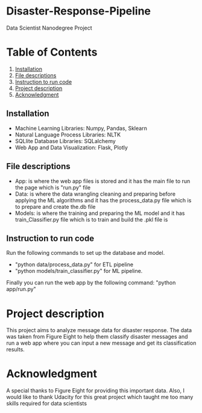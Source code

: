 # Disaster-Response-Pipeline

Data Scientist Nanodegree Project

# Table of Contents

1. [Installation](#Installation)
2. [File descriptions](#File-descriptions)
3. [Instruction to run code](#Instruction-to-run-code)
3. [Project description](#Project-description)
4. [Acknowledgment](#Acknowledgment)




## Installation
- Machine Learning Libraries: Numpy, Pandas, Sklearn
- Natural Language Process Libraries: NLTK
- SQLlite Database Libraries: SQLalchemy
- Web App and Data Visualization: Flask, Plotly

## File descriptions
- App: is where the web app files is stored and it has the main file to run the page which is "run.py" file
- Data: is where the data wrangling cleaning and preparing before applying the ML algorithms and it has the process_data.py file which is to prepare and create the.db file
- Models: is where the training and preparing the ML model and it has train_Classifier.py file which is to train and build the .pkl file is

## Instruction to run code

 Run the following commands to set up the  database and model.
- "python data/process_data.py" for ETL pipeline
- "python models/train_classifier.py" for ML pipeline.

Finally you can run the web app by the following command: "python app/run.py"


# Project description 

This project aims to analyze message data for disaster response. The data was taken from Figure Eight to help them classify disaster messages and run a web app where you can input a new message and get its classification results.

# Acknowledgment 


A special thanks to Figure Eight for providing this important data. Also, I would like to thank Udacity for this great project which taught me too many skills required for data scientists
